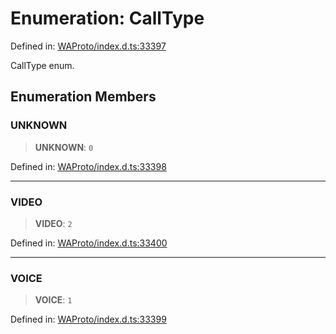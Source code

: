 # Enumeration: CallType

Defined in: [WAProto/index.d.ts:33397](https://github.com/Fokusdotid/bail/blob/c270ba4454f95d50cec87a9d90b03360fac7058e/WAProto/index.d.ts#L33397)

CallType enum.

## Enumeration Members

### UNKNOWN

> **UNKNOWN**: `0`

Defined in: [WAProto/index.d.ts:33398](https://github.com/Fokusdotid/bail/blob/c270ba4454f95d50cec87a9d90b03360fac7058e/WAProto/index.d.ts#L33398)

***

### VIDEO

> **VIDEO**: `2`

Defined in: [WAProto/index.d.ts:33400](https://github.com/Fokusdotid/bail/blob/c270ba4454f95d50cec87a9d90b03360fac7058e/WAProto/index.d.ts#L33400)

***

### VOICE

> **VOICE**: `1`

Defined in: [WAProto/index.d.ts:33399](https://github.com/Fokusdotid/bail/blob/c270ba4454f95d50cec87a9d90b03360fac7058e/WAProto/index.d.ts#L33399)
